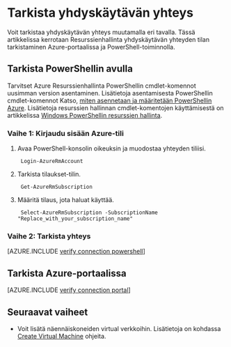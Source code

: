 <properties
   pageTitle="Tarkista yhdyskäytävän yhteys | Microsoft Azure"
   description="Tässä artikkelissa kerrotaan, miten vahvistamiseksi yhdyskäytävän yhteys resurssien hallinnan käyttöönottomalli"
   services="vpn-gateway"
   documentationCenter="na"
   authors="cherylmc"
   manager="carmonm"
   editor=""
   tags="azure-resource-manager"/>

<tags
   ms.service="vpn-gateway"
   ms.devlang="na"
   ms.topic="article"
   ms.tgt_pltfrm="na"
   ms.workload="infrastructure-services"
   ms.date="10/14/2016"
   ms.author="cherylmc"/>

# <a name="verify-a-gateway-connection"></a>Tarkista yhdyskäytävän yhteys

Voit tarkistaa yhdyskäytävän yhteys muutamalla eri tavalla. Tässä artikkelissa kerrotaan Resurssienhallinta yhdyskäytävän yhteyden tilan tarkistaminen Azure-portaalissa ja PowerShell-toiminnolla.


## <a name="verify-using-powershell"></a>Tarkista PowerShellin avulla

Tarvitset Azure Resurssienhallinta PowerShellin cmdlet-komennot uusimman version asentaminen. Lisätietoja asentamisesta PowerShellin cmdlet-komennot Katso, [miten asennetaan ja määritetään PowerShellin Azure](../powershell-install-configure.md). Lisätietoja resurssien hallinnan cmdlet-komentojen käyttämisestä on artikkelissa [Windows PowerShellin resurssien hallinta](../powershell-azure-resource-manager.md).

### <a name="step-1-log-in-to-your-azure-account"></a>Vaihe 1: Kirjaudu sisään Azure-tili

1. Avaa PowerShell-konsolin oikeuksin ja muodostaa yhteyden tiliisi.

        Login-AzureRmAccount

2. Tarkista tilaukset-tilin.

        Get-AzureRmSubscription 

3. Määritä tilaus, jota haluat käyttää.

        Select-AzureRmSubscription -SubscriptionName "Replace_with_your_subscription_name"

### <a name="step-2-verify-your-connection"></a>Vaihe 2: Tarkista yhteys


[AZURE.INCLUDE [verify connection powershell](../../includes/vpn-gateway-verify-connection-ps-rm-include.md)] 


## <a name="verify-using-the-azure-portal"></a>Tarkista Azure-portaalissa

[AZURE.INCLUDE [verify connection portal](../../includes/vpn-gateway-verify-connection-portal-rm-include.md)] 


## <a name="next-steps"></a>Seuraavat vaiheet

- Voit lisätä näennäiskoneiden virtual verkkoihin. Lisätietoja on kohdassa [Create Virtual Machine](../virtual-machines/virtual-machines-windows-hero-tutorial.md) ohjeita.

